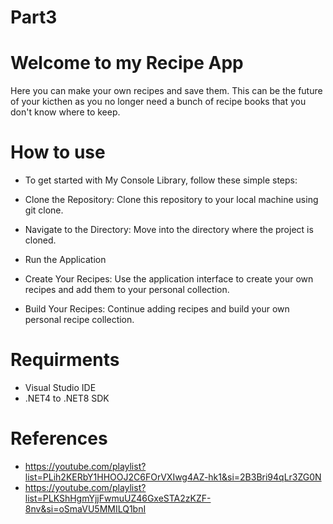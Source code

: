 # Part3

# Welcome to my Recipe App
Here you can make your own recipes and save them. This can be the future of your kicthen as you no longer need a bunch of recipe books that you don't know where to keep.

# How to use

- To get started with My Console Library, follow these simple steps:

- Clone the Repository: Clone this repository to your local machine using git clone.

- Navigate to the Directory: Move into the directory where the project is cloned.

- Run the Application

- Create Your Recipes: Use the application interface to create your own recipes and add them to your personal collection.

- Build Your Recipes: Continue adding recipes and build your own personal recipe collection.


# Requirments

- Visual Studio IDE
- .NET4 to .NET8 SDK

# References
- https://youtube.com/playlist?list=PLih2KERbY1HHOOJ2C6FOrVXIwg4AZ-hk1&si=2B3Bri94qLr3ZG0N
- https://youtube.com/playlist?list=PLKShHgmYjjFwmuUZ46GxeSTA2zKZF-8nv&si=oSmaVU5MMILQ1bnI
